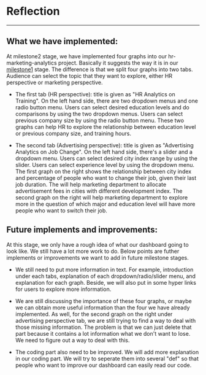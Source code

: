 # Reflection
----
## What we have implemented:

At milestone2 stage, we have implemented four graphs into our hr-marketing-analytics project. Basically it suggests the way it is in our [milestone1](https://github.com/ubco-mds-2020-labs/dashboard-project-data551_group9/releases/tag/v1.0) stage. The difference is that we split four graphs into two tabs. Audience can select the topic that they want to explore, either HR perspective or marketing perspective. 

- The first tab (HR perspective): title is given as "HR Analytics on Training". On the left hand side, there are two dropdown menus and one radio button menu. Users can select desired education levels and do comparisons by using the two dropdown menus. Users can select previous company size by using the radio button menu. These two graphs can help HR to explore the relationship between education level or previous company size, and training hours. 

- The second tab (Advertising perspective): title is given as "Advertising Analytics on Job Change". On the left hand side, there's a slider and a dropdown menu. Users can select desired city index range by using the slider. Users can select experience level by using the dropdown menu. The first graph on the right shows the relationship between city index and percentage of people who want to change their job, given their last job duration. The will help marketing department to allocate advertisement fees in cities with different development index. The second graph on the right will help marketing department to explore more in the question of which major and education level will have more people who want to switch their job. 

## Future implements and improvements:

At this stage, we only have a rough idea of what our dashboard going to look like. We still have a lot more work to do. Below points are futher implements or improvements we want to add in future milestone stages. 

- We still need to put more information in text. For example, introduction under each tabs, explanation of each dropdown/radio/slider menu, and explanation for each graph. Beside, we will also put in some hyper links for users to explore more information. 

- We are still discussing the importance of these four graphs, or maybe we can obtain more useful information than the four we have already implemented. As well, for the second graph on the right under advertising perspective tab, we are still trying to find a way to deal with those missing information. The problem is that we can just delete that part because it contains a lot information what we don't want to lose. We need to figure out a way to deal with this.

- The coding part also need to be improved. We will add more explanation in our coding part. We will try to seperate them into several "def" so that people who want to improve our dashboard can easily read our code. 